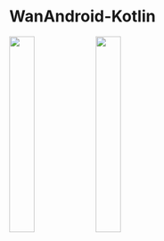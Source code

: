 # WanAndroid-Kotlin

<img src="https://github.com/xing16/WanAndroid-Kotlin/raw/master/ScreenShot/首页.png" width="30%" >
<img src="https://github.com/xing16/WanAndroid-Kotlin/raw/master/ScreenShot/项目.png" width="30%" >
